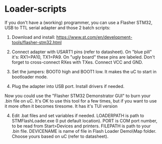 # Loader-scripts

If you don't have a (working) programmer, you can use a Flasher STM32, USB to TTL serial adapter and those 2 batch scripts:

1. Download and install: https://www.st.com/en/development-tools/flasher-stm32.html

2. Connect adapter with USART1 pins (refer to datasheet). On "blue pill" it's: RX1=PA10, TX1=PA9. On "ugly board" these pins are labeled. Don't forget to cross-connect RXes with TXes. Connect VCC and GND.

3. Set the jumpers: BOOT0 high and BOOT1 low. It makes the uC to start in bootloader mode.

3. Plug the adapter into USB port. Install drivers if needed.

Now you could use the "Flasher STM32 Demonstrator GUI" to burn your .bin file on uC. It's OK to use this tool for a few times, but if you want to use it more often it becomes tiresome. It has it's TUI version

4. Edit .bat files and set variables if needed. LOADERPATH is path to STMFlashLoader.exe (I put default location). PORT is COM port number, to be read from Start>Devices and printers. FILEPATH is path to your .bin file. DEVICENAME is name of file in Flash Loader Demo\Map folder. Choose yours based on uC (refer to datasheet).
